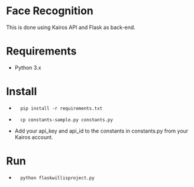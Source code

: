# Face Recognition
This is done using Kairos API and Flask as back-end.

# Requirements
- Python 3.x

# Install
- ```shell
    pip install -r requirements.txt
    ```
- ```shell
    cp constants-sample.py constants.py
     ```
- Add your api_key and api_id to the constants in constants.py from your  Kairos account.

# Run

- ```shell
    python flaskwillisproject.py
    ```